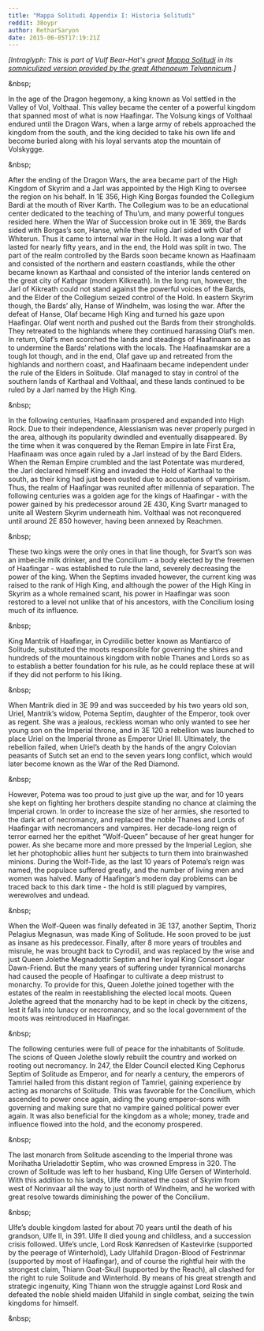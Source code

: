 ```yaml
---
title: "Mappa Solitudi Appendix I: Historia Solitudi"
reddit: 38oypr
author: RetharSaryon
date: 2015-06-05T17:19:21Z
---
```


*[Intraglyph: This is part of Vulf Bear-Hat's great [Mappa Solitudi](http://formatorius.deviantart.com/art/Map-of-the-Kingdom-of-Haafingar-537402478) in its [somniculized version provided by the great Athenaeum Telvannicum](http://as.reddit.com/r/teslore/comments/38i9y2/submission_from_the_athenaeum_telvanni_a_map_of/).]*


&amp;nbsp;


   In the age of the Dragon hegemony, a king known as Vol settled in the Valley of Vol, Volthaal. This valley became the center of a powerful kingdom that spanned most of what is now Haafingar. The Volsung kings of Volthaal endured until the Dragon Wars, when a large army of rebels approached the kingdom from the south, and the king decided to take his own life and become buried along with his loyal servants atop the mountain of Volskygge. 


&amp;nbsp;


   After the ending of the Dragon Wars, the area became part of the High Kingdom of Skyrim and a Jarl was appointed by the High King to oversee the region on his behalf. In 1E 356, High King Borgas founded the Collegium Bardi at the mouth of River Karth. The Collegium was to be an educational center dedicated to the teaching of Thu’um, and many powerful tongues resided here. When the War of Succession broke out in 1E 369, the Bards sided with Borgas’s son, Hanse, while their ruling Jarl sided with Olaf of Whiterun. Thus it came to internal war in the Hold. It was a long war that lasted for nearly fifty years, and in the end, the Hold was split in two. The part of the realm controlled by the Bards soon became known as Haafinaam and consisted of the northern and eastern coastlands, while the other became known as Karthaal and consisted of the interior lands centered on the great city of Kathgar (modern Kilkreath). In the long run, however, the Jarl of Kikreath could not stand against the powerful voices of the Bards, and the Elder of the Collegium seized control of the Hold. In eastern Skyrim though, the Bards’ ally, Hanse of Windhelm, was losing the war. After the defeat of Hanse, Olaf became High King and turned his gaze upon Haafingar. Olaf went north and pushed out the Bards from their strongholds. They retreated to the highlands where they continued harassing Olaf’s men. In return, Olaf’s men scorched the lands and steadings of Haafinaam so as to undermine the Bards’ relations with the locals. The Haafinaamskar are a tough lot though, and in the end, Olaf gave up and retreated from the highlands and northern coast, and Haafinaam became independent under the rule of the Elders in Solitude. Olaf managed to stay in control of the southern lands of Karthaal and Volthaal, and these lands continued to be ruled by a Jarl named by the High King.


&amp;nbsp;


   In the following centuries, Haafinaam prospered and expanded into High Rock. Due to their independence, Alessianism was never properly purged in the area, although its popularity dwindled and eventually disappeared. By the time when it was conquered by the Reman Empire in late First Era, Haafinaam was once again ruled by a Jarl instead of by the Bard Elders. When the Reman Empire crumbled and the last Potentate was murdered, the Jarl declared himself King and invaded the Hold of Karthaal to the south, as their king had just been ousted due to accusations of vampirism. Thus, the realm of Haafingar was reunited after millennia of separation. The following centuries was a golden age for the kings of Haafingar - with the power gained by his predecessor around 2E 430, King Svartr managed to unite all Western Skyrim underneath him. Volthaal was not reconquered until around 2E 850 however, having been annexed by Reachmen.  


&amp;nbsp;


   These two kings were the only ones in that line though, for Svart’s son was an imbecile milk drinker, and the Concilium - a body elected by the freemen of Haafingar - was established to rule the land, severely decreasing the power of the king. When the Septims invaded however, the current king was raised to the rank of High King, and although the power of the High King in Skyrim as a whole remained scant, his power in Haafingar was soon restored to a level not unlike that of his ancestors, with the Concilium losing much of its influence. 


&amp;nbsp;


   King Mantrik of Haafingar, in Cyrodiilic better known as Mantiarco of Solitude, substituted the moots responsible for governing the shires and hundreds of the mountainous kingdom with noble Thanes and Lords so as to establish a better foundation for his rule, as he could replace these at will if they did not perform to his liking. 


&amp;nbsp;


   When Mantrik died in 3E 99 and was succeeded by his two years old son, Uriel, Mantrik’s widow, Potema Septim, daughter of the Emperor, took over as regent. She was a jealous, reckless woman who only wanted to see her young son on the Imperial throne, and in 3E 120 a rebellion was launched to place Uriel on the Imperial throne as Emperor Uriel III. Ultimately, the rebellion failed, when Uriel’s death by the hands of the angry Colovian peasants of Sutch set an end to the seven years long conflict, which would later become known as the War of the Red Diamond. 


&amp;nbsp;


   However, Potema was too proud to just give up the war, and for 10 years she kept on fighting her brothers despite standing no chance at claiming the Imperial crown. In order to increase the size of her armies, she resorted to the dark art of necromancy, and replaced the noble Thanes and Lords of Haafingar with necromancers and vampires. Her decade-long reign of terror earned her the epithet “Wolf-Queen” because of her great hunger for power. As she became more and more pressed by the Imperial Legion, she let her photophobic allies hunt her subjects to turn them into brainwashed minions. During the Wolf-Tide, as the last 10 years of Potema’s reign was named, the populace suffered greatly, and the number of living men and women was halved. Many of Haafingar’s modern day problems can be traced back to this dark time - the hold is still plagued by vampires, werewolves and undead. 


&amp;nbsp;


   When the Wolf-Queen was finally defeated in 3E 137, another Septim, Thoriz Pelagius Megnasun, was made King of Solitude. He soon proved to be just as insane as his predecessor. Finally, after 8 more years of troubles and misrule, he was brought back to Cyrodiil, and was replaced by the wise and just Queen Jolethe Megnadottir Septim and her loyal King Consort Jogar Dawn-Friend. But the many years of suffering under tyrannical monarchs had caused the people of Haafingar to cultivate a deep mistrust to monarchy. To provide for this, Queen Jolethe joined together with the estates of the realm in reestablishing the elected local moots. Queen Jolethe agreed that the monarchy had to be kept in check by the citizens, lest it falls into lunacy or necromancy, and so the local government of the moots was reintroduced in Haafingar.


&amp;nbsp;


   The following centuries were full of peace for the inhabitants of Solitude. The scions of Queen Jolethe slowly rebuilt the country and worked on rooting out necromancy. In 247, the Elder Council elected King Cephorus Septim of Solitude as Emperor, and for nearly a century, the emperors of Tamriel hailed from this distant region of Tamriel, gaining experience by acting as monarchs of Solitude. This was favorable for the Concilium, which ascended to power once again, aiding the young emperor-sons with governing and making sure that no vampire gained political power ever again. It was also beneficial for the kingdom as a whole; money, trade and influence flowed into the hold, and the economy prospered.


&amp;nbsp;


   The last monarch from Solitude ascending to the Imperial throne was Morihatha Urieladottir Septim, who was crowned Empress in 320. The crown of Solitude was left to her husband, King Ulfe Gersen of Winterhold. With this addition to his lands, Ulfe dominated the coast of Skyrim from west of Norinvaar all the way to just north of Windhelm, and he worked with great resolve towards diminishing the power of the Concilium.


&amp;nbsp;


   Ulfe’s double kingdom lasted for about 70 years until the death of his grandson, Ulfe II, in 391. Ulfe II died young and childless, and a succession crisis followed. Ulfe’s uncle, Lord Rosk Kønredsen of Kastevirke (supported by the peerage of Winterhold), Lady Ulfahild Dragon-Blood of Festrinmar (supported by most of Haafingar), and of course the rightful heir with the strongest claim, Thiann Goat-Skull (supported by the Reach), all clashed for the right to rule Solitude and Winterhold. By means of his great strength and strategic ingenuity, King Thiann won the struggle against Lord Rosk and defeated the noble shield maiden Ulfahild in single combat, seizing the twin kingdoms for himself. 


&amp;nbsp;




